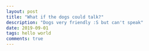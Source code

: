 ```yaml
---
layout: post
title: "What if the dogs could talk?"
description: "Dogs very friendly :S but can't speak"
date: 2019-09-01
tags: hello world
comments: true
---
```

